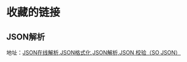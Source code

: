# 收藏的链接

## JSON解析 

地址：[JSON在线解析,JSON格式化,JSON解析,JSON 校验（SO JSON）](https://www.sojson.com/simple_json.html)

